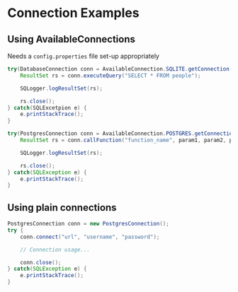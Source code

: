 # Connection Examples

## Using AvailableConnections

Needs a `config.properties` file set-up appropriately

```java
try(DatabaseConnection conn = AvailableConnection.SQLITE.getConnection()) {
	ResultSet rs = conn.executeQuery("SELECT * FROM people");

	SQLogger.logResultSet(rs);

	rs.close();
} catch(SQLExcetpion e) {
	e.printStackTrace();
}
```

```java
try(PostgresConnection conn = AvailableConnection.POSTGRES.getConnection()) {
	ResultSet rs = conn.callFunction("function_name", param1, param2, param3, ...);

	SQLogger.logResultSet(rs);

	rs.close();
} catch(SQLException e) {
	e.printStackTrace();
}
```

## Using plain connections

```java
PostgresConnection conn = new PostgresConnection();
try {
	conn.connect("url", "username", "password");

	// Connection usage...

	conn.close();
} catch(SQLException e) {
	e.printStackTrace();
}

```


